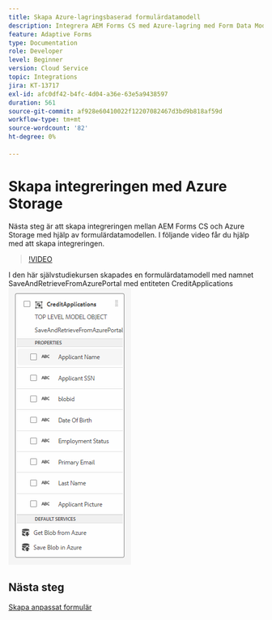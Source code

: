 ```yaml
---
title: Skapa Azure-lagringsbaserad formulärdatamodell
description: Integrera AEM Forms CS med Azure-lagring med Form Data Model
feature: Adaptive Forms
type: Documentation
role: Developer
level: Beginner
version: Cloud Service
topic: Integrations
jira: KT-13717
exl-id: afc0df42-b4fc-4d04-a36e-63e5a9438597
duration: 561
source-git-commit: af928e60410022f12207082467d3bd9b818af59d
workflow-type: tm+mt
source-wordcount: '82'
ht-degree: 0%

---
```


# Skapa integreringen med Azure Storage

Nästa steg är att skapa integreringen mellan AEM Forms CS och Azure Storage med hjälp av formulärdatamodellen.
I följande video får du hjälp med att skapa integreringen.

>[!VIDEO](https://video.tv.adobe.com/v/335385?quality=12&learn=on)

I den här självstudiekursen skapades en formulärdatamodell med namnet SaveAndRetrieveFromAzurePortal med entiteten CreditApplications
![fdm-enhet](./assets/fdm-entity.png)

## Nästa steg

[Skapa anpassat formulär](./create-af.md)
